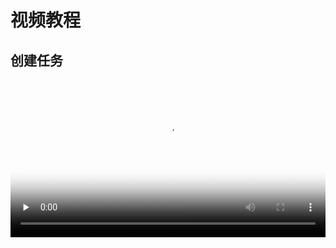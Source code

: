 # 视频教程

## 创建任务

<video id="video" controls="" preload="none" style="width:100%" poster="/video_cover.png">
      <source id="mp4" src="/任务创建演示视频.mp4" type="video/mp4">
</video>
